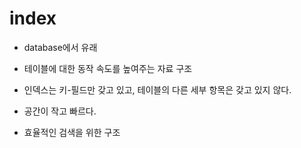# index

- database에서 유래

- 테이블에 대한 동작 속도를 높여주는 자료 구조

- 인덱스는 키-필드만 갖고 있고, 테이블의 다른 세부 항목은 갖고 있지 않다.

- 공간이 작고 빠르다.

- 효율적인 검색을 위한 구조